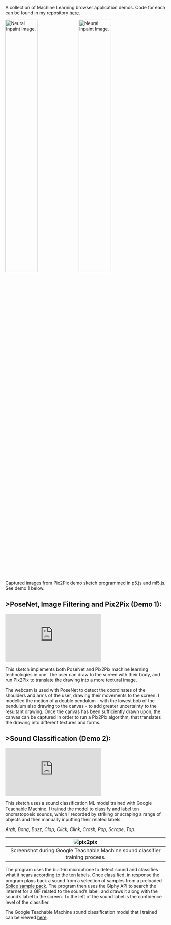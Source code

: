 A collection of Machine Learning browser application demos. Code for each can be found in my repository <a href="https://github.com/david-rollinson/ML-Creative-Applications-Demos">here</a>.

<!-- Tags: API, Google Teachable Machine, HTML, Javascript, ML -->
<div class="mkd_img"> 
    <div class="row">
        <img src="/images/articles/ml_1.jpg" style="width:45%" alt="Neural Inpaint Image.">
        <img src="/images/articles/ml_2.png" style="width:45%" alt="Neural Inpaint Image.">
    </div>
    Captured images from Pix2Pix demo sketch programmed in p5.js and ml5.js. See demo 1 below.
</div>

## **>PoseNet, Image Filtering and Pix2Pix (Demo 1):**

<div class="video_container">
<iframe title="vimeo-player" src="https://player.vimeo.com/video/790778551?h=d95398ec1f" class="h_video" frameborder="0" allowfullscreen></iframe> 
</div>

This sketch implements both PoseNet and Pix2Pix machine learning technologies in one. The user can draw to the screen with their body, and run Pix2Pix to translate the drawing into a more textural image.

The webcam is used with PoseNet to detect the coordinates of the shoulders and arms of the user, drawing their movements to the screen. I modelled the motion of a double pendulum - with the lowest bob of the pendulum also drawing to the canvas - to add greater uncertainty to the resultant drawing. Once the canvas has been sufficiently drawn upon, the canvas can be captured in order to run a Pix2Pix algorithm, that translates the drawing into different textures and forms. 

## **>Sound Classification (Demo 2):**

<div class="video_container">
<iframe title="vimeo-player" src="https://player.vimeo.com/video/790599868?h=1cfc4c4ac3" class="h_video" frameborder="0" allowfullscreen></iframe> 
</div>

This sketch uses a sound classification ML model trained with Google Teachable Machine. I trained the model to classify and label ten onomatopoeic sounds, which I recorded by striking or scraping a range of objects and then manually inputting their related labels:

*Argh, Bang, Buzz, Clap, Click, Clink, Crash, Pop, Scrape, Tap.*

<div class="mkd_img"> 

|![pix2pix](/images/articles/ml_3.png)|
|:--:|
|Screenshot during Google Teachable Machine sound classifier training process.|

</div>

The program uses the built-in microphone to detect sound and classifies what it hears according to the ten labels. Once classified, in response the program plays back a sound from a selection of samples from a preloaded [Splice sample pack](https://splice.com/sounds/packs/splice/sophie-samples/samples?utm_source=google&utm_medium=cpc&utm_campaign=row-en_multi_gs_ua_sounds_20220602_nonbrand-dsa_allprimary&utm_content=sounds&utm_term=&campaignid=13577111017&adgroupid=123041963439&adid=528665014280&gclid=CjwKCAiAoL6eBhA3EiwAXDom5nR3LzTJzN24bbgtjYVLrYHJREt75wxJPjdlNNp8s9i1jbPX-HrqmBoCrVwQAvD_BwE). The program then uses the Giphy API to search the internet for a GIF related to the sound’s label, and draws it along with the sound’s label to the screen. To the left of the sound label is the confidence level of the classifier.

The Google Teachable Machine sound classification model that I trained can be viewed [here](https://teachablemachine.withgoogle.com/models/I1HCqNEV5/).